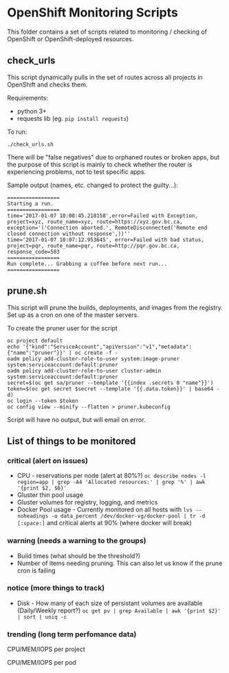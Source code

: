 # OpenShift Monitoring Scripts

This folder contains a set of scripts related to monitoring / checking of OpenShift or OpenShift-deployed resources.

## check_urls

This script dynamically pulls in the set of routes across all projects in OpenShift and checks them.

Requirements:

* python 3+
* requests lib (eg. ```pip install requests```)

To run:

```
./check_urls.sh
```

There will be "false negatives" due to orphaned routes or broken apps, but the purpose of this script is mainly to check whether the router is experiencing problems, not to test specific apps.

Sample output (names, etc. changed to protect the guilty...):

```
=================
Starting a run.
=================
time='2017-01-07 10:08:45.218158',error=Failed with Exception, project=xyz, route_name=xyz, route=https://xyz.gov.bc.ca, exception='('Connection aborted.', RemoteDisconnected('Remote end closed connection without response',))''
time='2017-01-07 10:07:12.953645', error=Failed with bad status, project=pqr, route_name=pqr, route=http://pqr.gov.bc.ca, response_code=503
=================
Run complete... Grabbing a coffee before next run...
=================
```

## prune.sh

This script will prune the builds, deployments, and images from the registry. Set up as a cron on one of the master servers.

To create the pruner user for the script

```
oc project default
echo '{"kind":"ServiceAccount","apiVersion":"v1","metadata":{"name":"pruner"}}' | oc create -f -
oadm policy add-cluster-role-to-user system:image-pruner system:serviceaccount:default:pruner
oadm policy add-cluster-role-to-user cluster-admin system:serviceaccount:default:pruner
secret=$(oc get sa/pruner --template '{{index .secrets 0 "name"}}')
token=$(oc get secret $secret --template '{{.data.token}}' | base64 -d)
oc login --token $token
oc config view --minify --flatten > pruner.kubeconfig
```

Script will have no output, but will email on error.

## List of things to be monitored

### critical (alert on issues)

- CPU - reservations per node (alert at 80%?) `oc describe nodes -l region=app | grep -A4 'Allocated resources:' | grep '%' | awk '{print $2, $6}'`
- Gluster thin pool usage
- Gluster volumes for registry, logging, and metrics
- Docker Pool usage - Currently monitored on all hosts with `lvs --noheadings -o data_percent /dev/docker-vg/docker-pool | tr -d [:space:]` and critical alerts at 90% (where docker will break)

### warning (needs a warning to the groups)

- Build times (what should be the threshold?)
- Number of items needing pruning. This can also let us know if the prune cron is failing

### notice (more things to track)

- Disk - How many of each size of persistant volumes are available (Daily/Weekly report?) `oc get pv | grep Available | awk '{print $2}' | sort | uniq -c`

### trending (long term perfomance data)

CPU/MEM/IOPS per project

CPU/MEM/IOPS per pod

